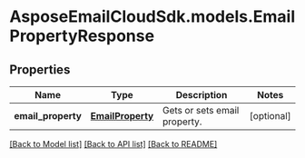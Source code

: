 # AsposeEmailCloudSdk.models.EmailPropertyResponse
## Properties
Name | Type | Description | Notes
------------ | ------------- | ------------- | -------------
**email_property** | [**EmailProperty**](EmailProperty.md) | Gets or sets email property.              | [optional] 



[[Back to Model list]](README.md#documentation-for-models) [[Back to API list]](README.md#documentation-for-api-endpoints) [[Back to README]](README.md)


